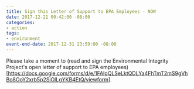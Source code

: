 ```yaml
---
title: Sign this Letter of Support to EPA Employees - NOW
date: 2017-12-21 00:42:00 -08:00
categories:
- action
tags:
- environment
event-end-date: 2017-12-31 23:59:00 -08:00
---
```


Please take a moment to (read and sign the Environmental Integrity Project's open letter of support to EPA employees)[https://docs.google.com/forms/d/e/1FAIpQLSeLktQDLYa4FhTmT2mS9gVhBo8OoY2xrb5p2SiOlLgYKB4EtQ/viewform].